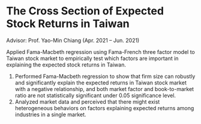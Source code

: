 # The Cross Section of Expected Stock Returns in Taiwan 
Advisor: Prof. Yao-Min Chiang (Apr. 2021 – Jun. 2021) 

Applied Fama-Macbeth regression using Fama-French three factor model to Taiwan stock market to empirically test which factors are important in explaining the expected stock returns in Taiwan.

1. Performed Fama-Macbeth regression to show that firm size can robustly and significantly explain the expected returns in Taiwan stock market with a negative relationship, and both market factor and book-to-market ratio are not statistically significant under 0.05 significance level.
2. Analyzed market data and perceived that there might exist heterogeneous behaviors on factors explaining expected returns among industries in a single market.
